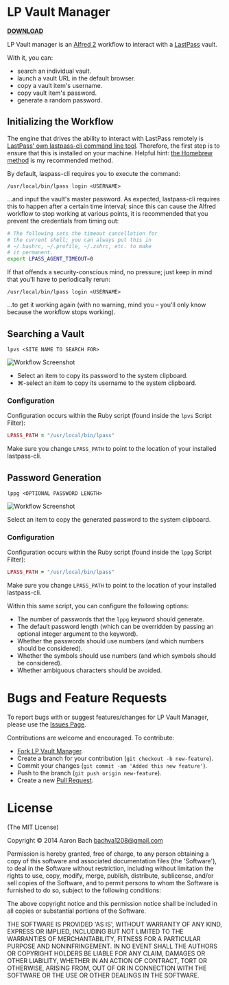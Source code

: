 # LP Vault Manager

**[DOWNLOAD](http://www.bachyaproductions.com/wp-assets/uploads/2014/12/lp-vault-manager.alfredworkflow)**

LP Vault manager is an [Alfred 2](http://www.alfredapp.com/) workflow to interact with a [LastPass](http://www.lastpass.com) vault.

With it, you can:

* search an individual vault.
* launch a vault URL in the default browser.
* copy a vault item's username.
* copy vault item's password.
* generate a random password.

## Initializing the Workflow

The engine that drives the ability to interact with LastPass remotely is [LastPass' own lastpass-cli command line tool](https://github.com/LastPass/lastpass-cli). Therefore, the first step is to ensure that this is installed on your machine. Helpful hint: [the Homebrew method](https://github.com/LastPass/lastpass-cli#installing-on-os-x) is my recommended method.

By default, laspass-cli requires you to execute the command:

`/usr/local/bin/lpass login <USERNAME>`

...and input the vault's master password. As expected, lastpass-cli requires this to happen after a certain time interval; since this can cause the Alfred workflow to stop working at various points, it is recommended that you prevent the credentials from timing out:

```bash
# The following sets the timeout cancellation for
# the current shell; you can always put this in
# ~/.bashrc, ~/.profile, ~/.zshrc, etc. to make
# it permanent.
export LPASS_AGENT_TIMEOUT=0
```

If that offends a security-conscious mind, no pressure; just keep in mind that you'll have to periodically rerun:

`/usr/local/bin/lpass login <USERNAME>`

...to get it working again (with no warning, mind you – you'll only know because the workflow stops working).

## Searching a Vault

`lpvs <SITE NAME TO SEARCH FOR>`

![Workflow Screenshot](https://github.com/bachya/lp-vault-manager/blob/master/support/readme-images/lpvs-screenshot.png)

* Select an item to copy its password to the system clipboard.
* ⌘-select an item to copy its username to the system clipboard.

### Configuration

Configuration occurs within the Ruby script (found inside the `lpvs` Script Filter):

```ruby
LPASS_PATH = "/usr/local/bin/lpass"
```

Make sure you change `LPASS_PATH` to point to the location of your installed lastpass-cli.

## Password Generation

`lppg <OPTIONAL PASSWORD LENGTH>`

![Workflow Screenshot](https://github.com/bachya/lp-vault-manager/blob/master/support/readme-images/lppg-screenshot.png)

Select an item to copy the generated password to the system clipboard.

### Configuration

Configuration occurs within the Ruby script (found inside the `lppg` Script Filter):

```ruby
LPASS_PATH = "/usr/local/bin/lpass"
```

Make sure you change `LPASS_PATH` to point to the location of your installed lastpass-cli.

Within this same script, you can configure the following options:

* The number of passwords that the `lppg` keyword should generate.
* The default password length (which can be overridden by passing an optional integer argument to the keyword).
* Whether the passwords should use numbers (and which numbers should be considered).
* Whether the symbols should use numbers (and which symbols should be considered).
* Whether ambiguous characters should be avoided.

# Bugs and Feature Requests

To report bugs with or suggest features/changes for LP Vault Manager, please use
the [Issues Page](https://github.com/bachya/lp-vault-manager/issues).

Contributions are welcome and encouraged. To contribute:

* [Fork LP Vault Manager](http://github.com/bachya/lp-vault-manager/fork).
* Create a branch for your contribution (`git checkout -b new-feature`).
* Commit your changes (`git commit -am 'Added this new feature'`).
* Push to the branch (`git push origin new-feature`).
* Create a new [Pull Request](http://github.com/bachya/lp-vault-manager/compare/).

# License

(The MIT License)

Copyright © 2014 Aaron Bach <bachya1208@gmail.com>

Permission is hereby granted, free of charge, to any person obtaining a copy of
this software and associated documentation files (the 'Software'), to deal in the
Software without restriction, including without limitation the rights to use,
copy, modify, merge, publish, distribute, sublicense, and/or sell copies of the
Software, and to permit persons to whom the Software is furnished to do so,
subject to the following conditions:

The above copyright notice and this permission notice shall be included in all
copies or substantial portions of the Software.

THE SOFTWARE IS PROVIDED 'AS IS', WITHOUT WARRANTY OF ANY KIND, EXPRESS OR
IMPLIED, INCLUDING BUT NOT LIMITED TO THE WARRANTIES OF MERCHANTABILITY, FITNESS
FOR A PARTICULAR PURPOSE AND NONINFRINGEMENT. IN NO EVENT SHALL THE AUTHORS OR
COPYRIGHT HOLDERS BE LIABLE FOR ANY CLAIM, DAMAGES OR OTHER LIABILITY, WHETHER
IN AN ACTION OF CONTRACT, TORT OR OTHERWISE, ARISING FROM, OUT OF OR IN CONNECTION
WITH THE SOFTWARE OR THE USE OR OTHER DEALINGS IN THE SOFTWARE.


